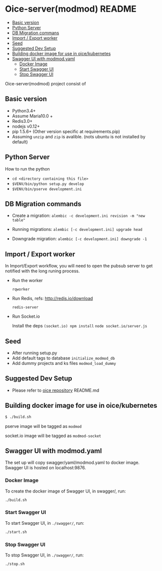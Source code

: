Oice-server(modmod) README
==================

- [Basic version](#basic-version)
- [Python Server](#python-server)
- [DB Migration commans](#db-migration-commands)
- [Import / Export worker](#import-export-worker)
- [Seed](#seed)
- [Suggested Dev Setup](#suggested-dev-setup)
- [Building docker image for use in oice/kubernetes](#building-docker-image-for-use-in-oice-kubernetes)
- [Swagger UI with modmod.yaml](#swagger-ui-with-modmod.yaml)
  - [Docker Image](#docker-image)
  - [Start Swagger UI](#start-swaggerui)
  - [Stop Swagger UI](#stop-swaggerui)

Oice-server(modmod) project consist of 

Basic version
-------------
- Python3.4+
- Assume Maria10.0 +
- Redis3.0+
- nodejs v0.12+
- pip 1.5.6+ (Other version specific at requirements.pip)
- Assuming `unzip` and `zip` is avalible. (nots ubuntu is not installed by
  default)

Python Server
---------------
How to run the python 
- `cd <directory containing this file>`
- `$VENV/bin/python setup.py develop`
- `$VENV/bin/pserve development.ini`

DB Migration commands
---------------------
- Create a migration:
    `alembic -c development.ini revision -m "new table"`

- Running migrations:
    `alembic [-c development.ini] upgrade head`

- Downgrade migration:
    `alembic [-c development.ini] downgrade -1`

Import / Export worker
-----------------------
In Import/Export workflow, you will need to open the pubsub server to get
notified with the long runing process.

- Run the worker

    `rqworker`

- Run Redis, refs: http://redis.io/download

    `redis-server`

- Run Socket.io

    Install the deps `(socket.io) npm install`
    `node socket.io/server.js`

Seed
-----
- After running setup.py
- Add default tags to database `initialize_modmod_db`
- Add dummy projects and ks files `modmod_load_dummy`

Suggested Dev Setup
-------------------
- Please refer to [oice repository](https://github.com/lakoo/oice-deployment) README.md

## Building docker image for use in oice/kubernetes
```bash
$ ./build.sh
```

pserve image will be tagged as `modmod`

socket.io image will be tagged as `modmod-socket`

## Swagger UI with modmod.yaml
The set up will copy swagger/yaml/modmod.yaml to docker image. Swagger UI is hosted on localhost:9876.

### Docker Image
To create the docker image of Swagger UI, in swagger/, run:
```bash
./build.sh
```

### Start Swagger UI
To start Swagger UI, in `./swagger/`, run:
```bash
./start.sh
```

### Stop Swagger UI
To stop Swagger UI, in `./swagger/`, run:
```bash
./stop.sh
```
